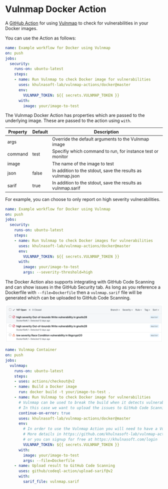# Vulnmap Docker Action

A [GitHub Action](https://github.com/features/actions) for using [Vulnmap](https://khulnasoft.com) to check for
vulnerabilities in your Docker images.

You can use the Action as follows:

```yaml
name: Example workflow for Docker using Vulnmap 
on: push
jobs:
  security:
    runs-on: ubuntu-latest
    steps:
    - name: Run Vulnmap to check Docker image for vulnerabilities
      uses: khulnasoft-lab/vulnmap-actions/docker@master
      env:
        VULNMAP_TOKEN: ${{ secrets.VULNMAP_TOKEN }}
      with:
        image: your/image-to-test
```

The Vulnmap Docker Action has properties which are passed to the underlying image. These are
passed to the action using `with`.

| Property | Default | Description |
| --- | --- | --- |
| args |   | Override the default arguments to the Vulnmap image |
| command | test | Specifiy which command to run, for instance test or monitor |
| image |    | The name of the image to test |
| json | false | In addition to the stdout, save the results as vulnmap.json |
| sarif | true | In addition to the stdout, save the results as vulnmap.sarif |

For example, you can choose to only report on high severity vulnerabilities.

```yaml
name: Example workflow for Docker using Vulnmap 
on: push
jobs:
  security:
    runs-on: ubuntu-latest
    steps:
    - name: Run Vulnmap to check Docker images for vulnerabilities
      uses: khulnasoft-lab/vulnmap-actions/docker@master
      env:
        VULNMAP_TOKEN: ${{ secrets.VULNMAP_TOKEN }}
      with:
        image: your/image-to-test
        args: --severity-threshold=high
```

The Docker Action also supports integrating with GitHub Code Scanning and can show issues in the GitHub Security tab. As long as you reference a Dockerfile with `--file=Dockerfile` then a `vulnmap.sarif` file will be generated which can be uploaded to GitHub Code Scanning.

![GitHub Code Scanning and Vulnmap](codescanning.png)

```yaml
name: Vulnmap Container
on: push
jobs:
  vulnmap:
    runs-on: ubuntu-latest
    steps:
    - uses: actions/checkout@v2
    - name: Build a Docker image
      run: docker build -t your/image-to-test .
    - name: Run Vulnmap to check Docker image for vulnerabilities
      # Vulnmap can be used to break the build when it detects vulnerabilities.
      # In this case we want to upload the issues to GitHub Code Scanning
      continue-on-error: true
      uses: khulnasoft-lab/vulnmap-actions/docker@master
      env:
        # In order to use the Vulnmap Action you will need to have a Vulnmap API token.
        # More details in https://github.com/khulnasoft-lab/vulnmap-actions#getting-your-vulnmap-token
        # or you can signup for free at https://khulnasoft.com/login
        VULNMAP_TOKEN: ${{ secrets.VULNMAP_TOKEN }}
      with:
        image: your/image-to-test
        args: --file=Dockerfile
    - name: Upload result to GitHub Code Scanning
      uses: github/codeql-action/upload-sarif@v2
      with:
        sarif_file: vulnmap.sarif
```

